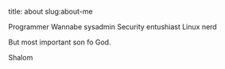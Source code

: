 title: about
slug:about-me

Programmer
Wannabe sysadmin
Security entushiast
Linux nerd

But most important son fo God.

Shalom
